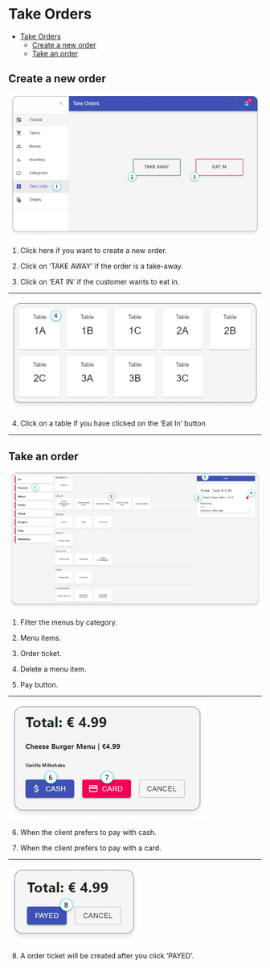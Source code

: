 # Take Orders

- [Take Orders](#take-orders)
  - [Create a new order](#create-a-new-order)
  - [Take an order](#take-an-order)

## Create a new order

![Take Order Buttons](../images/take-orders-images/take-orders-buttons.png)

1. Click here if you want to create a new order.

2. Click on ‘TAKE AWAY’ if the order is a take-away.

3. Click on ‘EAT IN’ if the customer wants to eat in.

---

![Take Order Tables](../images/take-orders-images/take-orders-tables.png)

4. Click on a table if you have clicked on the ‘Eat In’ button

---

## Take an order

![Take Order Form](../images/take-orders-images/take-orders-form.png)

1. Filter the menus by category.

2. Menu items.

3. Order ticket.

4. Delete a menu item.

5. Pay button.

---

![Take Order Type Payments](../images/take-orders-images/take-orders-type-payments.png)

6. When the client prefers to pay with cash.

7. When the client prefers to pay with a card.

---

![Take Order Payed](../images/take-orders-images/take-orders-payed.png)

8. A order ticket will be created after you click ‘PAYED’.
